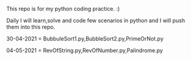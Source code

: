 This repo is for my python coding practice. :)

Daily I will learn,solve and code few scenarios in python and I will push them into this repo.

30-04-2021 = BubbuleSort1.py,BubbleSort2.py,PrimeOrNot.py

04-05-2021 = RevOfString.py,RevOfNumber.py,Palindrome.py
